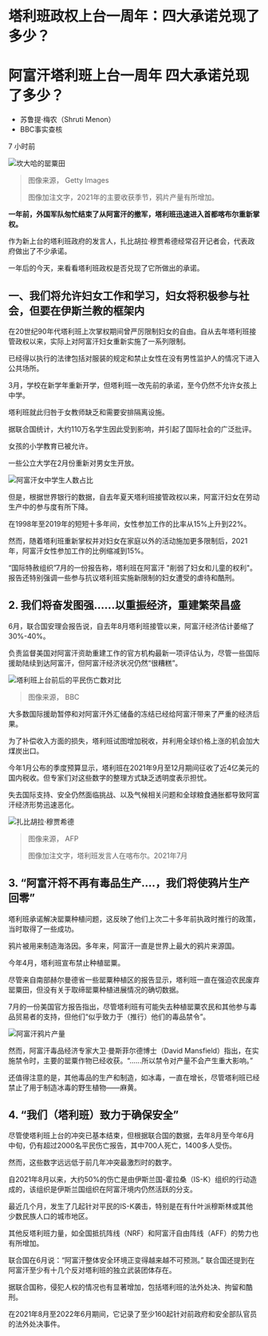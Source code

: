 # 塔利班政权上台一周年：四大承诺兑现了多少？


#  阿富汗塔利班上台一周年 四大承诺兑现了多少？

  * 苏鲁提·梅农（Shruti Menon） 
  * BBC事实查核 

7 小时前

![坎大哈的罂粟田](_126258865_opium_poppy_.jpg)

> 图像来源，  Getty Images
>
> 图像加注文字，2021年的主要收获季节，鸦片产量有所增加。

**一年前，外国军队匆忙结束了从阿富汗的撤军，塔利班迅速进入首都喀布尔重新掌权。**

作为新上台的塔利班政府的发言人，扎比胡拉·穆贾希德经常召开记者会，代表政府做出了不少承诺。

一年后的今天，来看看塔利班政权是否兑现了它所做出的承诺。

##  一、我们将允许妇女工作和学习，妇女将积极参与社会，但要在伊斯兰教的框架内

在20世纪90年代塔利班上次掌权期间曾严厉限制妇女的自由。自从去年塔利班接管政权以来，实际上对阿富汗妇女重新实施了一系列限制。

已经得以执行的法律包括对服装的规定和禁止女性在没有男性监护人的情况下进入公共场所。

3月，学校在新学年重新开学，但塔利班一改先前的承诺，至今仍然不允许女孩上中学。

塔利班就此归咎于女教师缺乏和需要安排隔离设施。

据联合国统计，大约110万名学生因此受到影响，并引起了国际社会的广泛批评。

女孩的小学教育已被允许。

一些公立大学在2月份重新对男女生开放。

![阿富汗女中学生人数占比](_126326525_afghanistan_girls_secondary_school_chinese_2022-nc_640-nc.png)

但是，根据世界银行的数据，自去年夏天塔利班接管政权以来，阿富汗妇女在劳动生产中的参与度有所下降。

在1998年至2019年的短短十多年间，女性参加工作的比率从15%上升到22%。

然而，随着塔利班重新掌权并对妇女在家庭以外的活动施加更多限制后，2021年，阿富汗女性参加工作的比例缩减到15%。

“国际特赦组织”7月的一份报告称，塔利班在阿富汗 "削弱了妇女和儿童的权利"。 报告还特别强调一些参与抗议塔利班实施新限制的妇女遭受的虐待和酷刑。

##  2\. 我们将奋发图强......以重振经济，重建繁荣昌盛

6月，联合国安理会报告说，自去年8月塔利班接管以来，阿富汗经济估计萎缩了30%-40%。

负责监督美国对阿富汗资助重建工作的官方机构最新一项评估认为，尽管一些国际援助陆续到达阿富汗，但阿富汗经济状况仍然“很糟糕”。

![塔利班上台前后的平民伤亡数对比](_126326524_afg_casualties-nc.jpg)

> 图像来源，  BBC

大多数国际援助暂停和对阿富汗外汇储备的冻结已经给阿富汗带来了严重的经济后果。

为了补偿收入方面的损失，塔利班试图增加税收，并利用全球价格上涨的机会加大煤炭出口。

今年1月公布的季度预算显示，塔利班在2021年9月至12月期间征收了近4亿美元的国内税收。但专家们对这些数字的整理方式缺乏透明度表示担忧。

失去国际支持、安全仍然面临挑战、以及气候相关问题和全球粮食通胀都导致阿富汗经济形势迅速恶化。

![扎比胡拉·穆贾希德](_126327905_b8032f7a-9e11-4b70-94ab-3472cafa9f12.jpg)

> 图像来源，  AFP
>
> 图像加注文字，塔利班发言人在喀布尔。2021年7月

##  3\. “阿富汗将不再有毒品生产....，我们将使鸦片生产回零”

塔利班承诺解决罂粟种植问题，这反映了他们上次二十多年前执政时推行的政策，当时取得了一些成功。

鸦片被用来制造海洛因。多年来，阿富汗一直是世界上最大的鸦片来源国。

今年4月，塔利班宣布禁止种植罂粟。

尽管来自南部赫尔曼德省一些罂粟种植区的报告显示，塔利班一直在强迫农民废弃罂粟田，但没有关于取缔罂粟种植进展情况的确切数据。

7月的一份美国官方报告指出，尽管塔利班有可能失去种植罂粟农民和其他参与毒品贸易者的支持，但他们“似乎致力于（推行）他们的毒品禁令”。

![阿富汗鸦片产量](_120239557_afg.jpg)

然而，阿富汗毒品经济专家大卫·曼斯菲尔德博士（David Mansfield）指出，在实施禁令时，主要的罂粟作物已经收获。“......所以禁令对产量不会产生重大影响。”

还值得注意的是，其他毒品的生产和制造，如冰毒，一直在增长，尽管塔利班已经禁止了用于制造冰毒的野生植物——麻黄。

##  4\. “我们（塔利班）致力于确保安全”

尽管使塔利班上台的冲突已基本结束，但根据联合国的数据，去年8月至今年6月中旬，仍有超过2000名平民伤亡报告，其中700人死亡，1400多人受伤。

然而，这些数字远远低于前几年冲突最激烈时的数字。

自2021年8月以来，大约50%的伤亡是由伊斯兰国-霍拉桑（IS-K）组织的行动造成的，该组织是伊斯兰国组织在阿富汗境内仍然活跃的分支。

最近几个月，发生了几起针对平民的IS-K袭击，特别是在有什叶派穆斯林或其他少数民族人口的城市地区。

其他反塔利班力量，如全国抵抗阵线（NRF）和阿富汗自由阵线（AFF）的势力也有所增加。

联合国在6月说：“阿富汗整体安全环境正变得越来越不可预测。” 联合国还提到在阿富汗至少有十几个反对塔利班的独立武装团体存在。

据联合国称，侵犯人权的情况也有显著增加，包括塔利班的法外处决、拘留和酷刑。

在2021年8月至2022年6月期间，它记录了至少160起针对前政府和安全部队官员的法外处决事件。


